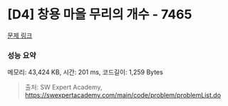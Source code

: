 # [D4] 창용 마을 무리의 개수 - 7465 

[문제 링크](https://swexpertacademy.com/main/code/problem/problemDetail.do?contestProbId=AWngfZVa9XwDFAQU) 

### 성능 요약

메모리: 43,424 KB, 시간: 201 ms, 코드길이: 1,259 Bytes



> 출처: SW Expert Academy, https://swexpertacademy.com/main/code/problem/problemList.do